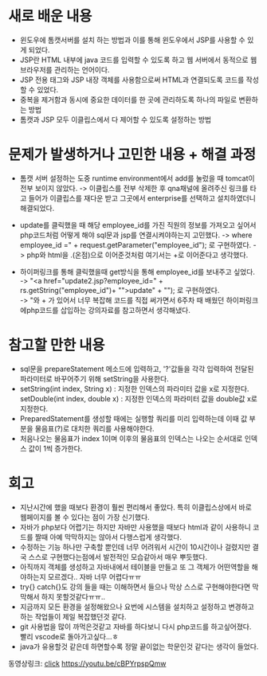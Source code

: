# 새로 배운 내용
- 윈도우에 톰캣서버를 설치 하는 방법과 이를 통해 윈도우에서 JSP를 사용할 수 있게 되었다.
- JSP란 HTML 내부에 java 코드를 입력할 수 있도록 하고 웹 서버에서 동적으로 웹 브라우저를 관리하는 언어이다.
- JSP 전용 태그와 JSP 내장 객체를 사용함으로써 HTML과 연결되도록 코드를 작성할 수 있었다.
- 중복을 제거함과 동시에 중요한 데이터를 한 곳에 관리하도록 하나의 파일로 변환하는 방법
- 톰캣과 JSP 모두 이클립스에서 다 제어할 수 있도록 설정하는 방법

# 문제가 발생하거나 고민한 내용 + 해결 과정
- 톰캣 서버 설정하는 도중 runtime environment에서 add를 눌렀을 때 tomcat이 전부 보이지 않았다.
-> 이클립스를 전부 삭제한 후 qna채널에 올려주신 링크를 타고 들어가 이클립스를 재다운 받고 그곳에서 enterprise를 선택하고 설치하였더니 해결되었다.

- update를 클릭했을 때 해당 employee_id를 가진 직원의 정보를 가져오고 싶어서 php코드처럼 어떻게 해야 sql문과 jsp를 연결시켜야하는지 고민했다.
-> where employee_id =" + request.getParameter("employee_id"); 로 구현하였다.
-> php와 html을 .(온점)으로 이어준것처럼 여기서는 +로 이어준다고 생각했다.

- 하이퍼링크를 통해 클릭했을때 get방식을 통해 employee_id를 보내주고 싶었다.  
-> "<a href=\"update2.jsp?employee_id=" + rs.getString("employee_id")+ "\">update</a>" + "</td>"); 로 구현하였다.   
-> \"와 + 가 있어서 너무 복잡해 코드를 직접 써가면서 6주차 때 배웠던 하이퍼링크에php코드를 삽입하는 강의자료를 참고하면서 생각해냈다.

# 참고할 만한 내용
- sql문을 prepareStatement 메소드에 입력하고, '?'값들을 각각 입력하여 전달된 파라미터로 바꾸어주기 위해 setString을 사용한다.
- setString(int index, String x) : 지정한 인덱스의 파라미터 값을 x로 지정한다. setDouble(int index, double x) : 지정한 인덱스의 파라미터 값을 double값 x로 지정한다.
- PreparedStatement를 생성할 때에는 실행할 쿼리를 미리 입력하는데 이때 값 부분을 물음표(?)로 대치한 쿼리를 사용해야한다.
- 처음나오는 물음표가 index 1이며 이후의 물음표의 인덱스는 나오는 순서대로 인덱스 값이 1씩 증가한다.

# 회고
- 지난시간에 했을 때보다 환경이 훨씬 편리해서 좋았다. 특히 이클립스상에서 바로 웹페이지를 볼 수 있다는 점이 가장 신기했다.
- 자바가 php보다 어렵기는 하지만 자바만 사용했을 때보다 html과 같이 사용하니 코드를 짤때 아예 막막하지는 않아서 다행스럽게 생각했다.
- 수정하는 기능 하나만 구축할 뿐인데 너무 어려워서 시간이 10시간이나 걸렸지만 결국 스스로 구현했다는점에서 발전적인 모습같아서 매우 뿌듯했다.
- 아직까지 객체를 생성하고 자바내에서 테이블을 만들고 또 그 객체가 어떤역할을 해야하는지 모르겠다.. 자바 너무 어렵다ㅠㅠ
- try{} catch{}도 강의 들을 때는 이해하면서 들으나 막상 스스로 구현해야한다면 막막해서 하지 못할것같다ㅠㅠ..
- 지금까지 모든 환경을 설정해왔으나 요번에 시스템을 설치하고 설정하고 변경하고 하는 작업들이 제일 복잡했던것 같다.
- git 사용법을 많이 까먹은것같고 자바를 하다보니 다시 php코드를 하고싶어졌다. 빨리 vscode로 돌아가고싶다...ㅎ
- java가 유용할것 같은데 하면할수록 정말 끝이없는 학문인것 같다는 생각이 들었다.


동영상링크: <a href="https://youtu.be/cBPYrpspQmw">click</a> https://youtu.be/cBPYrpspQmw